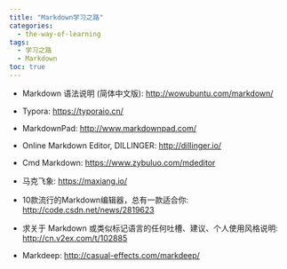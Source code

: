 ```yaml
---
title: "Markdown学习之路"
categories:
  - the-way-of-learning
tags:
  - 学习之路
  - Markdown
toc: true
---
```


* Markdown 语法说明 (简体中文版): <http://wowubuntu.com/markdown/>

* Typora: <https://typoraio.cn/>
* MarkdownPad: <http://www.markdownpad.com/>
* Online Markdown Editor, DILLINGER: <http://dillinger.io/>
* Cmd Markdown: <https://www.zybuluo.com/mdeditor>
* 马克飞象: <https://maxiang.io/>
* 10款流行的Markdown编辑器，总有一款适合你: <http://code.csdn.net/news/2819623>
* 求关于 Markdown 或类似标记语言的任何吐槽、建议、个人使用风格说明: <http://cn.v2ex.com/t/102885>
* Markdeep: <http://casual-effects.com/markdeep/>
